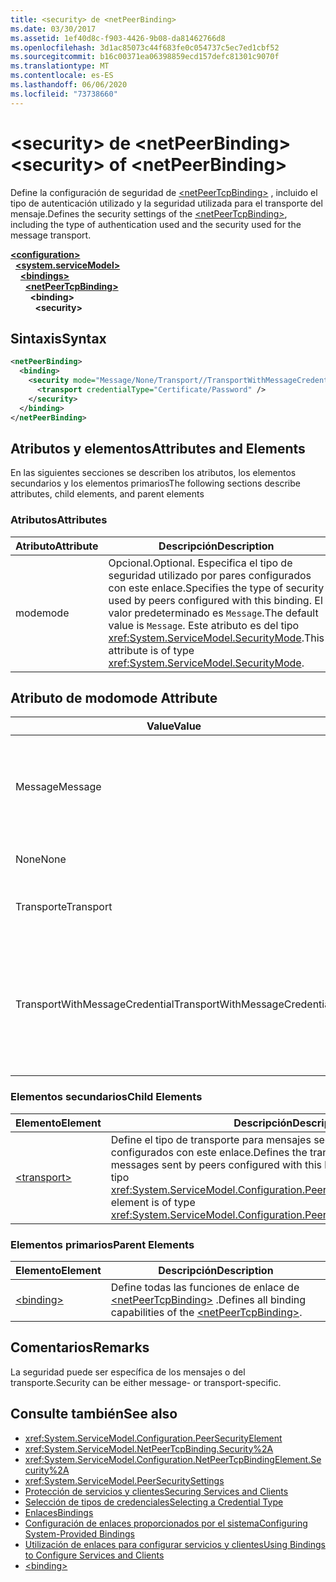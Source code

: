 ```yaml
---
title: <security> de <netPeerBinding>
ms.date: 03/30/2017
ms.assetid: 1ef40d8c-f903-4426-9b08-da81462766d8
ms.openlocfilehash: 3d1ac85073c44f683fe0c054737c5ec7ed1cbf52
ms.sourcegitcommit: b16c00371ea06398859ecd157defc81301c9070f
ms.translationtype: MT
ms.contentlocale: es-ES
ms.lasthandoff: 06/06/2020
ms.locfileid: "73738660"
---
```

# <a name="security-of-netpeerbinding"></a><span data-ttu-id="b57cc-102">\<security> de \<netPeerBinding></span><span class="sxs-lookup"><span data-stu-id="b57cc-102">\<security> of \<netPeerBinding></span></span>
<span data-ttu-id="b57cc-103">Define la configuración de seguridad de [\<netPeerTcpBinding>](netpeertcpbinding.md) , incluido el tipo de autenticación utilizado y la seguridad utilizada para el transporte del mensaje.</span><span class="sxs-lookup"><span data-stu-id="b57cc-103">Defines the security settings of the [\<netPeerTcpBinding>](netpeertcpbinding.md), including the type of authentication used and the security used for the message transport.</span></span>  
  
[**\<configuration>**](../configuration-element.md)\
&nbsp;&nbsp;[**\<system.serviceModel>**](system-servicemodel.md)\
&nbsp;&nbsp;&nbsp;&nbsp;[**\<bindings>**](bindings.md)\
&nbsp;&nbsp;&nbsp;&nbsp;&nbsp;&nbsp;[**\<netPeerTcpBinding>**](netpeertcpbinding.md)\
&nbsp;&nbsp;&nbsp;&nbsp;&nbsp;&nbsp;&nbsp;&nbsp;**\<binding>**\
&nbsp;&nbsp;&nbsp;&nbsp;&nbsp;&nbsp;&nbsp;&nbsp;&nbsp;&nbsp;**\<security>**  
  
## <a name="syntax"></a><span data-ttu-id="b57cc-104">Sintaxis</span><span class="sxs-lookup"><span data-stu-id="b57cc-104">Syntax</span></span>  
  
```xml  
<netPeerBinding>
  <binding>
    <security mode="Message/None/Transport//TransportWithMessageCredential">
      <transport credentialType="Certificate/Password" />
    </security>
  </binding>
</netPeerBinding>
```  
  
## <a name="attributes-and-elements"></a><span data-ttu-id="b57cc-105">Atributos y elementos</span><span class="sxs-lookup"><span data-stu-id="b57cc-105">Attributes and Elements</span></span>  
 <span data-ttu-id="b57cc-106">En las siguientes secciones se describen los atributos, los elementos secundarios y los elementos primarios</span><span class="sxs-lookup"><span data-stu-id="b57cc-106">The following sections describe attributes, child elements, and parent elements</span></span>  
  
### <a name="attributes"></a><span data-ttu-id="b57cc-107">Atributos</span><span class="sxs-lookup"><span data-stu-id="b57cc-107">Attributes</span></span>  
  
|<span data-ttu-id="b57cc-108">Atributo</span><span class="sxs-lookup"><span data-stu-id="b57cc-108">Attribute</span></span>|<span data-ttu-id="b57cc-109">Descripción</span><span class="sxs-lookup"><span data-stu-id="b57cc-109">Description</span></span>|  
|---------------|-----------------|  
|<span data-ttu-id="b57cc-110">mode</span><span class="sxs-lookup"><span data-stu-id="b57cc-110">mode</span></span>|<span data-ttu-id="b57cc-111">Opcional.</span><span class="sxs-lookup"><span data-stu-id="b57cc-111">Optional.</span></span> <span data-ttu-id="b57cc-112">Especifica el tipo de seguridad utilizado por pares configurados con este enlace.</span><span class="sxs-lookup"><span data-stu-id="b57cc-112">Specifies the type of security used by peers configured with this binding.</span></span> <span data-ttu-id="b57cc-113">El valor predeterminado es `Message`.</span><span class="sxs-lookup"><span data-stu-id="b57cc-113">The default value is `Message`.</span></span> <span data-ttu-id="b57cc-114">Este atributo es del tipo <xref:System.ServiceModel.SecurityMode>.</span><span class="sxs-lookup"><span data-stu-id="b57cc-114">This attribute is of type <xref:System.ServiceModel.SecurityMode>.</span></span>|  
  
## <a name="mode-attribute"></a><span data-ttu-id="b57cc-115">Atributo de modo</span><span class="sxs-lookup"><span data-stu-id="b57cc-115">mode Attribute</span></span>  
  
|<span data-ttu-id="b57cc-116">Value</span><span class="sxs-lookup"><span data-stu-id="b57cc-116">Value</span></span>|<span data-ttu-id="b57cc-117">Descripción</span><span class="sxs-lookup"><span data-stu-id="b57cc-117">Description</span></span>|  
|-----------|-----------------|  
|<span data-ttu-id="b57cc-118">Message</span><span class="sxs-lookup"><span data-stu-id="b57cc-118">Message</span></span>|<span data-ttu-id="b57cc-119">La seguridad SOAP proporciona autenticación, integridad y confidencialidad.</span><span class="sxs-lookup"><span data-stu-id="b57cc-119">SOAP security provides authentication, integrity and confidentiality.</span></span>|  
|<span data-ttu-id="b57cc-120">None</span><span class="sxs-lookup"><span data-stu-id="b57cc-120">None</span></span>|<span data-ttu-id="b57cc-121">La seguridad está deshabilitada.</span><span class="sxs-lookup"><span data-stu-id="b57cc-121">Security is disabled.</span></span>|  
|<span data-ttu-id="b57cc-122">Transporte</span><span class="sxs-lookup"><span data-stu-id="b57cc-122">Transport</span></span>|<span data-ttu-id="b57cc-123">La seguridad se proporciona utilizando HTTPS.</span><span class="sxs-lookup"><span data-stu-id="b57cc-123">Security is provided using HTTPS.</span></span>|  
|<span data-ttu-id="b57cc-124">TransportWithMessageCredential</span><span class="sxs-lookup"><span data-stu-id="b57cc-124">TransportWithMessageCredential</span></span>|<span data-ttu-id="b57cc-125">HTTPS proporciona autenticación y confidencialidad.</span><span class="sxs-lookup"><span data-stu-id="b57cc-125">HTTPS provides authentication and confidentiality.</span></span> <span data-ttu-id="b57cc-126">Los mensajes SOAP proporcionan tipos de credencial enriquecidos.</span><span class="sxs-lookup"><span data-stu-id="b57cc-126">SOAP messages provide rich credential types.</span></span>|  
  
### <a name="child-elements"></a><span data-ttu-id="b57cc-127">Elementos secundarios</span><span class="sxs-lookup"><span data-stu-id="b57cc-127">Child Elements</span></span>  
  
|<span data-ttu-id="b57cc-128">Elemento</span><span class="sxs-lookup"><span data-stu-id="b57cc-128">Element</span></span>|<span data-ttu-id="b57cc-129">Descripción</span><span class="sxs-lookup"><span data-stu-id="b57cc-129">Description</span></span>|  
|-------------|-----------------|  
|[\<transport>](transport-of-netpeertcpbinding.md)|<span data-ttu-id="b57cc-130">Define el tipo de transporte para mensajes seguros enviados por pares configurados con este enlace.</span><span class="sxs-lookup"><span data-stu-id="b57cc-130">Defines the transport type for secured messages sent by peers configured with this binding.</span></span> <span data-ttu-id="b57cc-131">Este elemento es del tipo <xref:System.ServiceModel.Configuration.PeerTransportSecurityElement>.</span><span class="sxs-lookup"><span data-stu-id="b57cc-131">This element is of type <xref:System.ServiceModel.Configuration.PeerTransportSecurityElement>.</span></span>|  
  
### <a name="parent-elements"></a><span data-ttu-id="b57cc-132">Elementos primarios</span><span class="sxs-lookup"><span data-stu-id="b57cc-132">Parent Elements</span></span>  
  
|<span data-ttu-id="b57cc-133">Elemento</span><span class="sxs-lookup"><span data-stu-id="b57cc-133">Element</span></span>|<span data-ttu-id="b57cc-134">Descripción</span><span class="sxs-lookup"><span data-stu-id="b57cc-134">Description</span></span>|  
|-------------|-----------------|  
|[\<binding>](bindings.md)|<span data-ttu-id="b57cc-135">Define todas las funciones de enlace de [\<netPeerTcpBinding>](netpeertcpbinding.md) .</span><span class="sxs-lookup"><span data-stu-id="b57cc-135">Defines all binding capabilities of the [\<netPeerTcpBinding>](netpeertcpbinding.md).</span></span>|  
  
## <a name="remarks"></a><span data-ttu-id="b57cc-136">Comentarios</span><span class="sxs-lookup"><span data-stu-id="b57cc-136">Remarks</span></span>  
 <span data-ttu-id="b57cc-137">La seguridad puede ser específica de los mensajes o del transporte.</span><span class="sxs-lookup"><span data-stu-id="b57cc-137">Security can be either message- or transport-specific.</span></span>  
  
## <a name="see-also"></a><span data-ttu-id="b57cc-138">Consulte también</span><span class="sxs-lookup"><span data-stu-id="b57cc-138">See also</span></span>

- <xref:System.ServiceModel.Configuration.PeerSecurityElement>
- <xref:System.ServiceModel.NetPeerTcpBinding.Security%2A>
- <xref:System.ServiceModel.Configuration.NetPeerTcpBindingElement.Security%2A>
- <xref:System.ServiceModel.PeerSecuritySettings>
- [<span data-ttu-id="b57cc-139">Protección de servicios y clientes</span><span class="sxs-lookup"><span data-stu-id="b57cc-139">Securing Services and Clients</span></span>](../../../wcf/feature-details/securing-services-and-clients.md)
- [<span data-ttu-id="b57cc-140">Selección de tipos de credenciales</span><span class="sxs-lookup"><span data-stu-id="b57cc-140">Selecting a Credential Type</span></span>](../../../wcf/feature-details/selecting-a-credential-type.md)
- [<span data-ttu-id="b57cc-141">Enlaces</span><span class="sxs-lookup"><span data-stu-id="b57cc-141">Bindings</span></span>](../../../wcf/bindings.md)
- [<span data-ttu-id="b57cc-142">Configuración de enlaces proporcionados por el sistema</span><span class="sxs-lookup"><span data-stu-id="b57cc-142">Configuring System-Provided Bindings</span></span>](../../../wcf/feature-details/configuring-system-provided-bindings.md)
- [<span data-ttu-id="b57cc-143">Utilización de enlaces para configurar servicios y clientes</span><span class="sxs-lookup"><span data-stu-id="b57cc-143">Using Bindings to Configure Services and Clients</span></span>](../../../wcf/using-bindings-to-configure-services-and-clients.md)
- [\<binding>](bindings.md)
